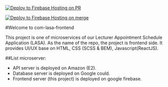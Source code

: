 [![Deploy to Firebase Hosting on PR](https://github.com/ledanhtrong/com-lasa-frontend/actions/workflows/firebase-hosting-pull-request.yml/badge.svg)](https://github.com/ledanhtrong/com-lasa-frontend/actions/workflows/firebase-hosting-pull-request.yml)

[![Deploy to Firebase Hosting on merge](https://github.com/SWP302Group2/com-lasa-frontend/actions/workflows/firebase-hosting-merge.yml/badge.svg)](https://github.com/SWP302Group2/com-lasa-frontend/actions/workflows/firebase-hosting-merge.yml)

#Welcome to com-lasa-frontend

This project is one of microservices of our Lecturer Appointment Schedule Application (LASA).
As the name of the repo, the project is frontend side. It provides UI/UX base on HTML, CSS (SCSS & BEM), Javascript(ReactJS).

##List microserver:
- API server is deployed on Amazon (E2).
- Database server is deployed on Google could.
- Frontend server (this project) is deployed on google firebase.
